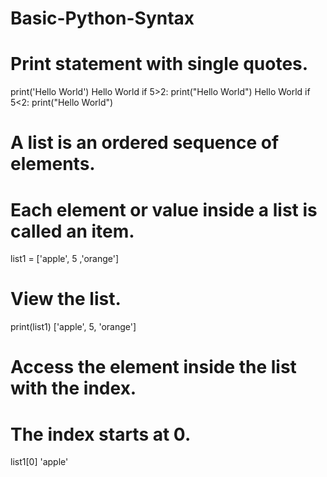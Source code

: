 # Basic-Python-Syntax
# Print statement with single quotes.
print('Hello World')
Hello World
if 5>2:
    print("Hello World")
Hello World
if 5<2:
    print("Hello World")

# A list is an ordered sequence of elements.
# Each element or value inside a list is called an item.
list1 = ['apple', 5 ,'orange']

# View the list.
print(list1)
['apple', 5, 'orange']

# Access the element inside the list with the index.
# The index starts at 0.
list1[0]
'apple'
